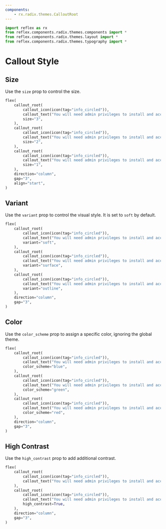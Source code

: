 ```yaml
---
components:
    - rx.radix.themes.CalloutRoot
---
```




```python exec
import reflex as rx
from reflex.components.radix.themes.components import *
from reflex.components.radix.themes.layout import *
from reflex.components.radix.themes.typography import *
```

# Callout Style

## Size

Use the `size` prop to control the size.

```python demo
flex(
    callout_root(
        callout_icon(icon(tag="info_circled")),
        callout_text("You will need admin privileges to install and access this application."),
        size="3",
    ),
    callout_root(
        callout_icon(icon(tag="info_circled")),
        callout_text("You will need admin privileges to install and access this application."),
        size="2",
    ),
    callout_root(
        callout_icon(icon(tag="info_circled")),
        callout_text("You will need admin privileges to install and access this application."),
        size="1",
    ),
    direction="column",
    gap="3",
    align="start",
)
```

## Variant 

Use the `variant` prop to control the visual style. It is set to `soft` by default.

```python demo
flex(
    callout_root(
        callout_icon(icon(tag="info_circled")),
        callout_text("You will need admin privileges to install and access this application."),
        variant="soft",
    ),
    callout_root(
        callout_icon(icon(tag="info_circled")),
        callout_text("You will need admin privileges to install and access this application."),
        variant="surface",
    ),
    callout_root(
        callout_icon(icon(tag="info_circled")),
        callout_text("You will need admin privileges to install and access this application."),
        variant="outline",
    ),
    direction="column",
    gap="3",
)
```


## Color

Use the `color_scheme` prop to assign a specific color, ignoring the global theme.


```python demo
flex(
    callout_root(
        callout_icon(icon(tag="info_circled")),
        callout_text("You will need admin privileges to install and access this application."),
        color_scheme="blue",
    ),
    callout_root(
        callout_icon(icon(tag="info_circled")),
        callout_text("You will need admin privileges to install and access this application."),
        color_scheme="green",
    ),
    callout_root(
        callout_icon(icon(tag="info_circled")),
        callout_text("You will need admin privileges to install and access this application."),
        color_scheme="red",
    ),
    direction="column",
    gap="3",
)
```




## High Contrast

Use the `high_contrast` prop to add additional contrast.


```python demo
flex(
    callout_root(
        callout_icon(icon(tag="info_circled")),
        callout_text("You will need admin privileges to install and access this application."),
    ),
    callout_root(
        callout_icon(icon(tag="info_circled")),
        callout_text("You will need admin privileges to install and access this application."),
        high_contrast=True,
    ),
    direction="column",
    gap="3",
)
```